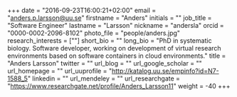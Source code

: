 +++
date = "2016-09-23T16:00:21+02:00"
email = "anders.p.larsson@uu.se"
firstname = "Anders"
initials = ""
job_title = "Software Engineer"
lastname = "Larsson"
nickname = "andersla"
orcid = "0000-0002-2096-8102"
photo_file = "people/anders.jpg"
research_interests = [""]
short_bio = ""
long_bio = "PhD in systematic biology. Software developer, working on development of virtual research environments based on software containers in cloud environments."
title = "Anders Larsson"
twitter = ""
url_blog = ""
url_google_scholar = ""
url_homepage = ""
url_uuprofile = "http://katalog.uu.se/empinfo?id=N7-1588_5"
linkedin = ""
url_mendeley = ""
url_researchgate = "https://www.researchgate.net/profile/Anders_Larsson11"
weight = -40
+++

